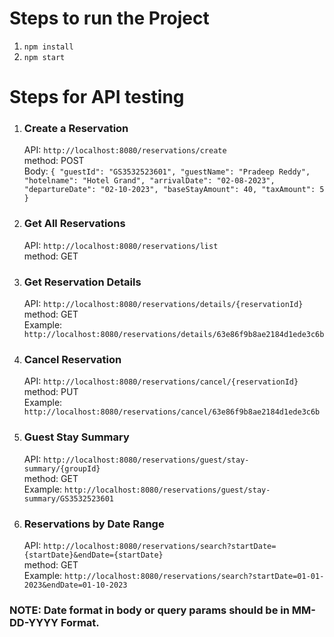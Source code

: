 # Steps to run the Project

1. `npm install`
2. `npm start`


# Steps for API testing

1. ### Create a Reservation
    API:   `http://localhost:8080/reservations/create`<br>
    method: POST<br>
    Body:   `{
                "guestId": "GS3532523601",
                "guestName": "Pradeep Reddy",
                "hotelname": "Hotel Grand",
                "arrivalDate": "02-08-2023",
                "departureDate": "02-10-2023",
                "baseStayAmount": 40,
                "taxAmount": 5
            }`


2. ### Get All Reservations

    API: `http://localhost:8080/reservations/list`<br>
    method: GET

3. ### Get Reservation Details

    API: `http://localhost:8080/reservations/details/{reservationId}`<br>
    method: GET    
    Example: `http://localhost:8080/reservations/details/63e86f9b8ae2184d1ede3c6b`<br>

4. ### Cancel Reservation

    API: `http://localhost:8080/reservations/cancel/{reservationId}`<br>
    method: PUT<br>
    Example: `http://localhost:8080/reservations/cancel/63e86f9b8ae2184d1ede3c6b`<br>

5. ### Guest Stay Summary

    API: `http://localhost:8080/reservations/guest/stay-summary/{groupId}`<br>
    method: GET<br>
    Example: `http://localhost:8080/reservations/guest/stay-summary/GS3532523601`


6. ### Reservations by Date Range

    API: `http://localhost:8080/reservations/search?startDate={startDate}&endDate={startDate}`<br>
    method: GET<br>
    Example: `http://localhost:8080/reservations/search?startDate=01-01-2023&endDate=01-10-2023`



### NOTE: Date format in body or query params should be in **MM-DD-YYYY** Format.    